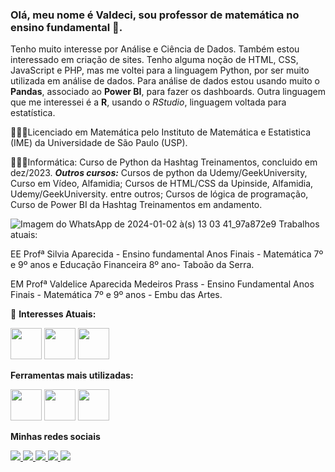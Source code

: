 ### Olá, meu nome é Valdeci, sou professor de matemática no ensino fundamental 👋.
Tenho muito interesse por Análise e Ciência de Dados. Também estou interessado em criação de sites.
Tenho alguma noção de HTML, CSS, JavaScript e PHP, mas me voltei para a linguagem Python, por ser muito utilizada em análise de dados. Para análise de dados estou usando muito o **Pandas**, associado ao **Power BI**, para fazer os dashboards. Outra linguagem que me interessei é a **R**, usando o *RStudio*, linguagem voltada para estatística. 

👨🏼‍🎓Licenciado em Matemática pelo Instituto de Matemática e Estatistica (IME) da Universidade de São Paulo (USP).

👨🏻‍💻Informática: Curso de Python da Hashtag Treinamentos, concluido em dez/2023. ***Outros cursos:*** Cursos de python da Udemy/GeekUniversity, Curso em Vídeo, Alfamidia; Cursos de HTML/CSS da Upinside, Alfamidia, Udemy/GeekUniversity. entre outros; Cursos de lógica de programação, Curso de Power BI da Hashtag Treinamentos em andamento.

![Imagem do WhatsApp de 2024-01-02 à(s) 13 03 41_97a872e9](https://github.com/Valdeci-Embu/Valdeci-Embu/assets/118638980/be794cbc-6d83-44ba-8c33-5afda7efcac8)
Trabalhos atuais:

EE Profª Silvia Aparecida - Ensino fundamental Anos Finais - Matemática 7º e 9º anos e Educação Financeira 8º ano- Taboão da Serra.

EM Profª Valdelice Aparecida Medeiros Prass - Ensino Fundamental Anos Finais -  Matemática 7º e 9º anos - Embu das Artes.

🔭 **Interesses Atuais:**

<i class="devicon-adonisjs-original">
<img width="50" src="https://cdn.jsdelivr.net/gh/devicons/devicon/icons/python/python-original-wordmark.svg" />
<img width="50" src="https://cdn.jsdelivr.net/gh/devicons/devicon/icons/r/r-original.svg" />
<img width="50" src="https://cdn.jsdelivr.net/gh/devicons/devicon/icons/php/php-original.svg" />      
</i>


  **Ferramentas mais utilizadas:**
  
<i class="devicon-adonisjs-original">
<img width="50" src="https://cdn.jsdelivr.net/gh/devicons/devicon/icons/jupyter/jupyter-original-wordmark.svg" />
<img width="50" src="https://cdn.jsdelivr.net/gh/devicons/devicon/icons/pycharm/pycharm-original.svg" />
          
<img width="50" src="https://cdn.jsdelivr.net/gh/devicons/devicon/icons/vscode/vscode-original-wordmark.svg" />
</i>

**Minhas redes sociais**

<a href ="http://www.linkedin.com/in/" >
    <img src="https://img.shields.io/badge/linkedin-%230077B5.svg?style=for-the-badge&logo=linkedin&logoColor=white">
</a>
<a href ="https://www.facebook.com/valdeci.embu?mibextid=ZbWKwL" >
    <img src="https://img.shields.io/badge/Facebook-%231877F2.svg?style=for-the-badge&logo=Facebook&logoColor=white">
</a>
<a href ="https://instagram.com/evaldeci?igshid=M2RkZGJiMzhjOQ==" >
    <img src="https://img.shields.io/badge/Instagram-%23E4405F.svg?style=for-the-badge&logo=Instagram&logoColor=white">
</a>
<a href ="https://x.com/valdeciembu?t=6wuxGTxJKzR1Hibdjqt29g&s=09" >
    <img src="https://img.shields.io/badge/X-%23000000.svg?style=for-the-badge&logo=X&logoColor=white">
</a>
<a href ="https://www.tiktok.com/@professor.valdeci?_t=8hTWeF3GmpR&_r=1" >
    <img src="https://img.shields.io/badge/TikTok-%23000000.svg?style=for-the-badge&logo=TikTok&logoColor=white">
</a>

          



